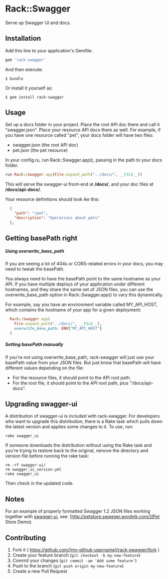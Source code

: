 # Rack::Swagger

Serve up Swagger UI and docs.

## Installation

Add this line to your application's Gemfile:

```ruby
gem 'rack-swagger'
```

And then execute:

    $ bundle

Or install it yourself as:

    $ gem install rack-swagger

## Usage

Set up a docs folder in your project. Place the root API doc there and call it
"swagger.json". Place your resource API docs there as well. For example, if you
have one resource called "pet", your docs folder will have two files:

* swagger.json (the root API doc)
* pet.json (the pet resource)

In your config.ru, run Rack::Swagger.app(), passing in the path to your docs
folder.

```ruby
run Rack::Swagger.app(File.expand_path("../docs/", __FILE__))
```

This will serve the swagger-ui front-end at **/docs/**, and your
doc files at **/docs/api-docs/**. 

Your resource definitions should look ike this:

```json
  {
    "path": "/pet",
    "description": "Operations about pets"
  },
```

## Getting basePath right

##### Using overwrite_base_path

If you are seeing a lot of 404s or CORS-related errors in your docs, you may
need to tweak the basePath.

You always need to have the basePath point to the same hostname as your API. If
you have multiple deploys of your application under different hostnames, and
they share the same set of JSON files, you can use the overwrite_base_path
option in Rack::Swagger.app() to vary this dynamically.

For example, say you have an environment variable called MY_API_HOST, which
contains the hostname of your app for a given deployment:

```ruby
  Rack::Swagger.app(
    File.expand_path("../docs/", __FILE__),
    overwrite_base_path: ENV["MY_API_HOST"]
  )
```

##### Setting basePath manually

If you're not using overwrite_base_path, rack-swagger will just use your
basePath value from your JSON files. But just know that basePath will have
different values depending on the file:

* For the resource files, it should point to the API root path.
* For the root file, it should point to the API root path, plus "/docs/api-docs".

## Upgrading swagger-ui

A distribution of swagger-ui is included with rack-swagger. For developers who
want to upgrade this distribution, there is a Rake task which pulls down the
latest version and applies some changes to it. To use, run:

```
rake swagger_ui
```

If someone downloads the distribution without using the Rake task and you're
trying to restore back to the original, remove the directory and version
file before running the rake task:

```
rm -rf swagger-ui/
rm swagger_ui_version.yml
rake swagger_ui
```

Then check in the updated code.

## Notes

For an example of properly formatted Swagger 1.2 JSON files working together
with [swagger-ui](https://github.com/wordnik/swagger-ui), see:
[http://petstore.swagger.wordnik.com/](Pet Store Demo).

## Contributing

1. Fork it ( https://github.com/[my-github-username]/rack-swagger/fork )
2. Create your feature branch (`git checkout -b my-new-feature`)
3. Commit your changes (`git commit -am 'Add some feature'`)
4. Push to the branch (`git push origin my-new-feature`)
5. Create a new Pull Request

